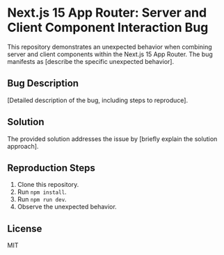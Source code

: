 # Next.js 15 App Router: Server and Client Component Interaction Bug

This repository demonstrates an unexpected behavior when combining server and client components within the Next.js 15 App Router.  The bug manifests as [describe the specific unexpected behavior].

## Bug Description

[Detailed description of the bug, including steps to reproduce].

## Solution

The provided solution addresses the issue by [briefly explain the solution approach].

## Reproduction Steps

1. Clone this repository.
2. Run `npm install`.
3. Run `npm run dev`.
4. Observe the unexpected behavior.

## License

MIT